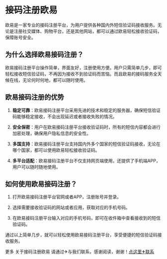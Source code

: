 # 接码注册欧易

欧易是一家专业的接码注册平台，为用户提供各种国内外短信验证码接收服务。无论是注册社交媒体、购物平台，还是其他网站，都可以通过欧易轻松接收验证码，保障账号安全。

## 为什么选择欧易接码注册？

欧易接码注册平台操作简单，界面友好，注册使用方便。用户只需简单几步，即可轻松接收短信验证码，不再因为接收不到验证码而苦恼。而且欧易的接码服务全天候在线，无论何时何地，都可以随时使用。

## 欧易接码注册的优势

1. **稳定可靠**：欧易接码注册平台采用先进的技术和稳定的服务器，确保短信验证码能够稳定接收，不会出现延迟或者接收失败的情况。

2. **安全保密**：用户在欧易接码注册平台接收验证码时，所有的短信内容都会进行加密处理，确保用户隐私信息的安全性。

3. **多国支持**：欧易接码注册平台支持国内外多个国家的短信验证码接收，无论在哪个国家，都可以使用欧易轻松接收验证码。

4. **多平台适配**：欧易接码注册平台不仅支持网页端使用，还提供了手机端APP，用户可以随时随地使用。

## 如何使用欧易接码注册？

1. 打开欧易接码注册平台官网或者APP，注册账号并登录。

2. 选择需要接收验证码的网站或者应用，获取对应的手机号码。

3. 在欧易接码注册平台输入对应的手机号码，即可在收件箱中查看接收到的短信验证码。

通过以上简单几步，就可以轻松使用欧易接码注册平台，享受便捷的短信验证码接收服务。

更多 关于接码注册欧易 请通过✈与我们联系，感谢阅读，谢谢！[点这里✈联系](https://w.k02.cc)